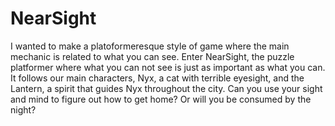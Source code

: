 # NearSight

I wanted to make a platoformeresque style of game where the main mechanic is related to what you can see. Enter NearSight, the puzzle platformer where what you can not see is just as important as what you can. It follows our main characters, Nyx, a cat with terrible eyesight, and the Lantern, a spirit that guides Nyx throughout the city. Can you use your sight and mind to figure out how to get home? Or will you be consumed by the night?
<img href="howinterface.png">
